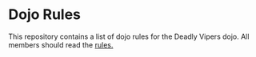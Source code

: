 Dojo Rules
==========

This repository contains a list of dojo rules for the Deadly Vipers dojo.
All members should read the [rules.](https://github.com/deadlyvipers)

